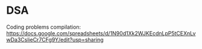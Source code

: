 # DSA
Coding problems compilation: https://docs.google.com/spreadsheets/d/1N90d1Xk2WJKEcdnLpP5tCEXnLvwDa3CslieCr7CFg9Y/edit?usp=sharing
